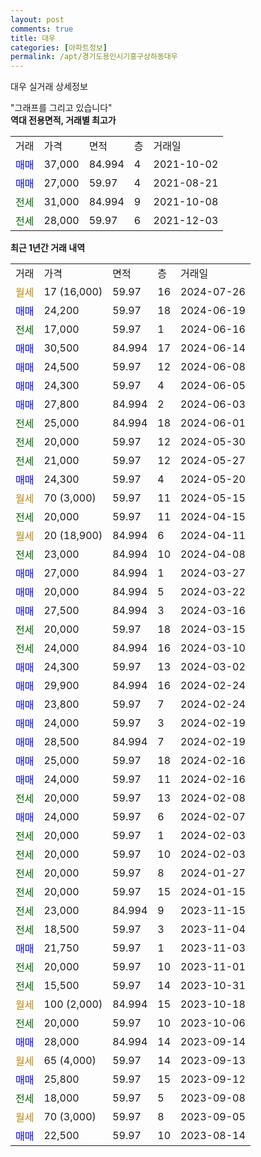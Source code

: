 ```yaml
---
layout: post
comments: true
title: 대우
categories: [아파트정보]
permalink: /apt/경기도용인시기흥구상하동대우
---
```


대우 실거래 상세정보

<script type="text/javascript">
  google.charts.load('current', {'packages':['line', 'corechart']});
  google.charts.setOnLoadCallback(drawChart);

  function drawChart() {
    var data = new google.visualization.DataTable();
    data.addColumn('date', '거래일');
    data.addColumn('number', "매매");
    data.addColumn('number', "전세");
    data.addColumn('number', "전매");

    data.addRows([[new Date(Date.parse("2024-07-26")), null, null, null], [new Date(Date.parse("2024-06-19")), 24200, null, null], [new Date(Date.parse("2024-06-16")), null, 17000, null], [new Date(Date.parse("2024-06-14")), 30500, null, null], [new Date(Date.parse("2024-06-08")), 24500, null, null], [new Date(Date.parse("2024-06-05")), 24300, null, null], [new Date(Date.parse("2024-06-03")), 27800, null, null], [new Date(Date.parse("2024-06-01")), null, 25000, null], [new Date(Date.parse("2024-05-30")), null, 20000, null], [new Date(Date.parse("2024-05-27")), null, 21000, null], [new Date(Date.parse("2024-05-20")), 24300, null, null], [new Date(Date.parse("2024-05-15")), null, null, null], [new Date(Date.parse("2024-04-15")), null, 20000, null], [new Date(Date.parse("2024-04-11")), null, null, null], [new Date(Date.parse("2024-04-08")), null, 23000, null], [new Date(Date.parse("2024-03-27")), 27000, null, null], [new Date(Date.parse("2024-03-22")), 20000, null, null], [new Date(Date.parse("2024-03-16")), 27500, null, null], [new Date(Date.parse("2024-03-15")), null, 20000, null], [new Date(Date.parse("2024-03-10")), null, 24000, null], [new Date(Date.parse("2024-03-02")), 24300, null, null], [new Date(Date.parse("2024-02-24")), 29900, null, null], [new Date(Date.parse("2024-02-24")), 23800, null, null], [new Date(Date.parse("2024-02-19")), 24000, null, null], [new Date(Date.parse("2024-02-19")), 28500, null, null], [new Date(Date.parse("2024-02-16")), 25000, null, null], [new Date(Date.parse("2024-02-16")), 24000, null, null], [new Date(Date.parse("2024-02-08")), null, 20000, null], [new Date(Date.parse("2024-02-07")), 24000, null, null], [new Date(Date.parse("2024-02-03")), null, 20000, null], [new Date(Date.parse("2024-02-03")), null, 20000, null], [new Date(Date.parse("2024-01-27")), null, 20000, null], [new Date(Date.parse("2024-01-15")), null, 20000, null], [new Date(Date.parse("2023-11-15")), null, 23000, null], [new Date(Date.parse("2023-11-04")), null, 18500, null], [new Date(Date.parse("2023-11-03")), 21750, null, null], [new Date(Date.parse("2023-11-01")), null, 20000, null], [new Date(Date.parse("2023-10-31")), null, 15500, null], [new Date(Date.parse("2023-10-18")), null, null, null], [new Date(Date.parse("2023-10-06")), null, 20000, null], [new Date(Date.parse("2023-09-14")), 28000, null, null], [new Date(Date.parse("2023-09-13")), null, null, null], [new Date(Date.parse("2023-09-12")), 25800, null, null], [new Date(Date.parse("2023-09-08")), null, 18000, null], [new Date(Date.parse("2023-09-05")), null, null, null], [new Date(Date.parse("2023-08-14")), 22500, null, null]]);

    var options = {
      hAxis: {
        format: 'yyyy/MM/dd'
      },    
      lineWidth: 0,
      pointsVisible: true,    
      title: '최근 1년간 유형별 실거래가 분포',
      legend: { position: 'bottom' }
    };

    var formatter = new google.visualization.NumberFormat({pattern:'###,###'} );
    formatter.format(data, 1);
    formatter.format(data, 2);
    
    setTimeout(function() {
        var chart = new google.visualization.LineChart(document.getElementById('columnchart_material'));
        chart.draw(data, (options));
        document.getElementById('loading').style.display = 'none';
    }, 200);
  }
</script>


<div id="loading" style="z-index:20; display: block; margin-left: 0px">"그래프를 그리고 있습니다"</div>
<div id="columnchart_material" style="width: 95%; margin-left: 0px; display: block"></div>
<!-- contents start -->
<b>역대 전용면적, 거래별 최고가</b>
<table class="sortable">
    <tr>
      <td>거래</td>
      <td>가격</td>
      <td>면적</td>
      <td>층</td>
      <td>거래일</td>
    </tr>
        <tr>
          <td><a style="color: blue">매매</a></td>
          <td>37,000</td>
          <td>84.994</td>
          <td>4</td>
          <td>2021-10-02</td>
        </tr>            <tr>
          <td><a style="color: blue">매매</a></td>
          <td>27,000</td>
          <td>59.97</td>
          <td>4</td>
          <td>2021-08-21</td>
        </tr>        
        <tr>
              <td><a style="color: darkgreen">전세</a></td>
              <td>31,000</td>
              <td>84.994</td>
              <td>9</td>
              <td>2021-10-08</td>
            </tr>            <tr>
              <td><a style="color: darkgreen">전세</a></td>
              <td>28,000</td>
              <td>59.97</td>
              <td>6</td>
              <td>2021-12-03</td>
            </tr>        
    
</table>

<b>최근 1년간 거래 내역</b>

<table class="sortable">
    <tr>
      <td>거래</td>
      <td>가격</td>
      <td>면적</td>
      <td>층</td>
      <td>거래일</td>
    </tr>
    <tr>
      <td><a style="color: darkgoldenrod">월세</a></td>
      <td>17 (16,000)</td>
      <td>59.97</td>
      <td>16</td>
      <td>2024-07-26</td>
    </tr>          <tr>
      <td><a style="color: blue">매매</a></td>
      <td>24,200</td>
      <td>59.97</td>
      <td>18</td>
      <td>2024-06-19</td>
    </tr>          <tr>
      <td><a style="color: darkgreen">전세</a></td>
      <td>17,000</td>
      <td>59.97</td>
      <td>1</td>
      <td>2024-06-16</td>
    </tr>          <tr>
      <td><a style="color: blue">매매</a></td>
      <td>30,500</td>
      <td>84.994</td>
      <td>17</td>
      <td>2024-06-14</td>
    </tr>          <tr>
      <td><a style="color: blue">매매</a></td>
      <td>24,500</td>
      <td>59.97</td>
      <td>12</td>
      <td>2024-06-08</td>
    </tr>          <tr>
      <td><a style="color: blue">매매</a></td>
      <td>24,300</td>
      <td>59.97</td>
      <td>4</td>
      <td>2024-06-05</td>
    </tr>          <tr>
      <td><a style="color: blue">매매</a></td>
      <td>27,800</td>
      <td>84.994</td>
      <td>2</td>
      <td>2024-06-03</td>
    </tr>          <tr>
      <td><a style="color: darkgreen">전세</a></td>
      <td>25,000</td>
      <td>84.994</td>
      <td>18</td>
      <td>2024-06-01</td>
    </tr>          <tr>
      <td><a style="color: darkgreen">전세</a></td>
      <td>20,000</td>
      <td>59.97</td>
      <td>12</td>
      <td>2024-05-30</td>
    </tr>          <tr>
      <td><a style="color: darkgreen">전세</a></td>
      <td>21,000</td>
      <td>59.97</td>
      <td>12</td>
      <td>2024-05-27</td>
    </tr>          <tr>
      <td><a style="color: blue">매매</a></td>
      <td>24,300</td>
      <td>59.97</td>
      <td>4</td>
      <td>2024-05-20</td>
    </tr>          <tr>
      <td><a style="color: darkgoldenrod">월세</a></td>
      <td>70 (3,000)</td>
      <td>59.97</td>
      <td>11</td>
      <td>2024-05-15</td>
    </tr>          <tr>
      <td><a style="color: darkgreen">전세</a></td>
      <td>20,000</td>
      <td>59.97</td>
      <td>11</td>
      <td>2024-04-15</td>
    </tr>          <tr>
      <td><a style="color: darkgoldenrod">월세</a></td>
      <td>20 (18,900)</td>
      <td>84.994</td>
      <td>6</td>
      <td>2024-04-11</td>
    </tr>          <tr>
      <td><a style="color: darkgreen">전세</a></td>
      <td>23,000</td>
      <td>84.994</td>
      <td>10</td>
      <td>2024-04-08</td>
    </tr>          <tr>
      <td><a style="color: blue">매매</a></td>
      <td>27,000</td>
      <td>84.994</td>
      <td>1</td>
      <td>2024-03-27</td>
    </tr>          <tr>
      <td><a style="color: blue">매매</a></td>
      <td>20,000</td>
      <td>84.994</td>
      <td>5</td>
      <td>2024-03-22</td>
    </tr>          <tr>
      <td><a style="color: blue">매매</a></td>
      <td>27,500</td>
      <td>84.994</td>
      <td>3</td>
      <td>2024-03-16</td>
    </tr>          <tr>
      <td><a style="color: darkgreen">전세</a></td>
      <td>20,000</td>
      <td>59.97</td>
      <td>18</td>
      <td>2024-03-15</td>
    </tr>          <tr>
      <td><a style="color: darkgreen">전세</a></td>
      <td>24,000</td>
      <td>84.994</td>
      <td>16</td>
      <td>2024-03-10</td>
    </tr>          <tr>
      <td><a style="color: blue">매매</a></td>
      <td>24,300</td>
      <td>59.97</td>
      <td>13</td>
      <td>2024-03-02</td>
    </tr>          <tr>
      <td><a style="color: blue">매매</a></td>
      <td>29,900</td>
      <td>84.994</td>
      <td>16</td>
      <td>2024-02-24</td>
    </tr>          <tr>
      <td><a style="color: blue">매매</a></td>
      <td>23,800</td>
      <td>59.97</td>
      <td>7</td>
      <td>2024-02-24</td>
    </tr>          <tr>
      <td><a style="color: blue">매매</a></td>
      <td>24,000</td>
      <td>59.97</td>
      <td>3</td>
      <td>2024-02-19</td>
    </tr>          <tr>
      <td><a style="color: blue">매매</a></td>
      <td>28,500</td>
      <td>84.994</td>
      <td>7</td>
      <td>2024-02-19</td>
    </tr>          <tr>
      <td><a style="color: blue">매매</a></td>
      <td>25,000</td>
      <td>59.97</td>
      <td>18</td>
      <td>2024-02-16</td>
    </tr>          <tr>
      <td><a style="color: blue">매매</a></td>
      <td>24,000</td>
      <td>59.97</td>
      <td>11</td>
      <td>2024-02-16</td>
    </tr>          <tr>
      <td><a style="color: darkgreen">전세</a></td>
      <td>20,000</td>
      <td>59.97</td>
      <td>13</td>
      <td>2024-02-08</td>
    </tr>          <tr>
      <td><a style="color: blue">매매</a></td>
      <td>24,000</td>
      <td>59.97</td>
      <td>6</td>
      <td>2024-02-07</td>
    </tr>          <tr>
      <td><a style="color: darkgreen">전세</a></td>
      <td>20,000</td>
      <td>59.97</td>
      <td>1</td>
      <td>2024-02-03</td>
    </tr>          <tr>
      <td><a style="color: darkgreen">전세</a></td>
      <td>20,000</td>
      <td>59.97</td>
      <td>10</td>
      <td>2024-02-03</td>
    </tr>          <tr>
      <td><a style="color: darkgreen">전세</a></td>
      <td>20,000</td>
      <td>59.97</td>
      <td>8</td>
      <td>2024-01-27</td>
    </tr>          <tr>
      <td><a style="color: darkgreen">전세</a></td>
      <td>20,000</td>
      <td>59.97</td>
      <td>15</td>
      <td>2024-01-15</td>
    </tr>          <tr>
      <td><a style="color: darkgreen">전세</a></td>
      <td>23,000</td>
      <td>84.994</td>
      <td>9</td>
      <td>2023-11-15</td>
    </tr>          <tr>
      <td><a style="color: darkgreen">전세</a></td>
      <td>18,500</td>
      <td>59.97</td>
      <td>3</td>
      <td>2023-11-04</td>
    </tr>          <tr>
      <td><a style="color: blue">매매</a></td>
      <td>21,750</td>
      <td>59.97</td>
      <td>1</td>
      <td>2023-11-03</td>
    </tr>          <tr>
      <td><a style="color: darkgreen">전세</a></td>
      <td>20,000</td>
      <td>59.97</td>
      <td>10</td>
      <td>2023-11-01</td>
    </tr>          <tr>
      <td><a style="color: darkgreen">전세</a></td>
      <td>15,500</td>
      <td>59.97</td>
      <td>14</td>
      <td>2023-10-31</td>
    </tr>          <tr>
      <td><a style="color: darkgoldenrod">월세</a></td>
      <td>100 (2,000)</td>
      <td>84.994</td>
      <td>15</td>
      <td>2023-10-18</td>
    </tr>          <tr>
      <td><a style="color: darkgreen">전세</a></td>
      <td>20,000</td>
      <td>59.97</td>
      <td>10</td>
      <td>2023-10-06</td>
    </tr>          <tr>
      <td><a style="color: blue">매매</a></td>
      <td>28,000</td>
      <td>84.994</td>
      <td>14</td>
      <td>2023-09-14</td>
    </tr>          <tr>
      <td><a style="color: darkgoldenrod">월세</a></td>
      <td>65 (4,000)</td>
      <td>59.97</td>
      <td>14</td>
      <td>2023-09-13</td>
    </tr>          <tr>
      <td><a style="color: blue">매매</a></td>
      <td>25,800</td>
      <td>59.97</td>
      <td>15</td>
      <td>2023-09-12</td>
    </tr>          <tr>
      <td><a style="color: darkgreen">전세</a></td>
      <td>18,000</td>
      <td>59.97</td>
      <td>5</td>
      <td>2023-09-08</td>
    </tr>          <tr>
      <td><a style="color: darkgoldenrod">월세</a></td>
      <td>70 (3,000)</td>
      <td>59.97</td>
      <td>8</td>
      <td>2023-09-05</td>
    </tr>          <tr>
      <td><a style="color: blue">매매</a></td>
      <td>22,500</td>
      <td>59.97</td>
      <td>10</td>
      <td>2023-08-14</td>
    </tr>      </table>
<!-- contents end -->    

